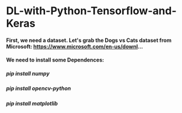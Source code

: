 # DL-with-Python-Tensorflow-and-Keras
#### First, we need a dataset. Let's grab the Dogs vs Cats dataset from Microsoft: https://www.microsoft.com/en-us/downl...
#### We need to install some Dependences:
##### pip install numpy 
##### pip install opencv-python
##### pip install matplotlib
 
